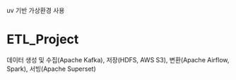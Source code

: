 uv 기반 가상환경 사용

# ETL_Project
데이터 생성 및 수집(Apache Kafka), 저장(HDFS, AWS S3), 변환(Apache Airflow, Spark), 서빙(Apache Superset)
